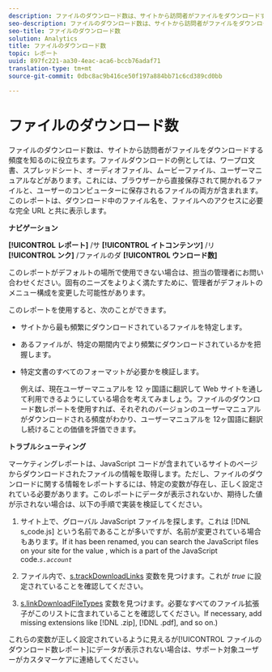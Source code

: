 ```yaml
---
description: ファイルのダウンロード数は、サイトから訪問者がファイルをダウンロードする頻度を知るのに役立ちます。ファイルダウンロードの例としては、ワープロ文書、スプレッドシート、オーディオファイル、ムービーファイル、ユーザーマニュアルなどがあります。これには、ブラウザーから直接保存されて開かれるファイルと、ユーザーのコンピューターに保存されるファイルの両方が含まれます。このレポートは、ダウンロード中のファイル名を、ファイルへのアクセスに必要な完全 URL と共に表示します。
seo-description: ファイルのダウンロード数は、サイトから訪問者がファイルをダウンロードする頻度を知るのに役立ちます。ファイルダウンロードの例としては、ワープロ文書、スプレッドシート、オーディオファイル、ムービーファイル、ユーザーマニュアルなどがあります。これには、ブラウザーから直接保存されて開かれるファイルと、ユーザーのコンピューターに保存されるファイルの両方が含まれます。このレポートは、ダウンロード中のファイル名を、ファイルへのアクセスに必要な完全 URL と共に表示します。
seo-title: ファイルのダウンロード数
solution: Analytics
title: ファイルのダウンロード数
topic: レポート
uuid: 897fc221-aa30-4eac-aca6-bccb76adaf71
translation-type: tm+mt
source-git-commit: 0dbc8ac9b416ce50f197a884bb71c6cd389cd0bb

---
```



# ファイルのダウンロード数

ファイルのダウンロード数は、サイトから訪問者がファイルをダウンロードする頻度を知るのに役立ちます。ファイルダウンロードの例としては、ワープロ文書、スプレッドシート、オーディオファイル、ムービーファイル、ユーザーマニュアルなどがあります。これには、ブラウザーから直接保存されて開かれるファイルと、ユーザーのコンピューターに保存されるファイルの両方が含まれます。このレポートは、ダウンロード中のファイル名を、ファイルへのアクセスに必要な完全 URL と共に表示します。

**ナビゲーション**

**[!UICONTROL レポート]** /サ **[!UICONTROL イトコンテンツ]** /リ **[!UICONTROL ンク]** /ファイルのダ **[!UICONTROL ウンロード数]**

このレポートがデフォルトの場所で使用できない場合は、担当の管理者にお問い合わせください。固有のニーズをよりよく満たすために、管理者がデフォルトのメニュー構成を変更した可能性があります。

このレポートを使用すると、次のことができます。

* サイトから最も頻繁にダウンロードされているファイルを特定します。
* あるファイルが、特定の期間内でより頻繁にダウンロードされているかを把握します。
* 特定文書のすべてのフォーマットが必要かを検証します。

   例えば、現在ユーザーマニュアルを 12 ヶ国語に翻訳して Web サイトを通して利用できるようにしている場合を考えてみましょう。ファイルのダウンロード数レポートを使用すれば、それぞれのバージョンのユーザーマニュアルがダウンロードされる頻度がわかり、ユーザーマニュアルを 12ヶ国語に翻訳し続けることの価値を評価できます。

**トラブルシューティング**

マーケティングレポートは、JavaScript コードが含まれているサイトのページからダウンロードされたファイルの情報を取得します。ただし、ファイルのダウンロードに関する情報をレポートするには、特定の変数が存在し、正しく設定されている必要があります。このレポートにデータが表示されないか、期待した値が示されない場合は、以下の手順で実装を検証してください。

1. サイト上で、グローバル JavaScript ファイルを探します。これは [!DNL s_code.js] という名前であることが多いですが、名前が変更されている場合もあります。If it has been renamed, you can search the JavaScript files on your site for the value , which is a part of the JavaScript code.*`s.account`*

1. ファイル内で、[s.trackDownloadLinks](https://marketing.adobe.com/resources/help/en_US/sc/implement/c_trackdownllinks.html) 変数を見つけます。これが *true* に設定されていることを確認してください。

1. [s.linkDownloadFileTypes](https://marketing.adobe.com/resources/help/en_US/sc/implement/c_linkdownfiletypes.html) 変数を見つけます。必要なすべてのファイル拡張子がこのリストに含まれていることを確認してください。If necessary, add missing extensions like [!DNL .zip], [!DNL .pdf], and so on.)

これらの変数が正しく設定されているように見えるが[!UICONTROL ファイルのダウンロード数レポート]にデータが表示されない場合は、サポート対象ユーザーがカスタマーケアに連絡してください。
